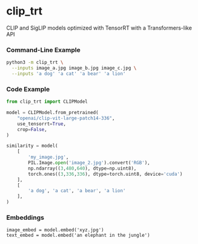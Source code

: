 # clip_trt
CLIP and SigLIP models optimized with TensorRT with a Transformers-like API

### Command-Line Example

```bash
python3 -m clip_trt \
  --inputs image_a.jpg image_b.jpg image_c.jpg \
  --inputs 'a dog' 'a cat' 'a bear' 'a lion'
```

### Code Example

```python
from clip_trt import CLIPModel

model = CLIPModel.from_pretrained(
    "openai/clip-vit-large-patch14-336",
    use_tensorrt=True,
    crop=False,
)

similarity = model(
    [
        'my_image.jpg',
        PIL.Image.open('image_2.jpg').convert('RGB'),
        np.ndarray((3,480,640), dtype=np.uint8),
        torch.ones((3,336,336), dtype=torch.uint8, device='cuda')
    ],
    [
        'a dog', 'a cat', 'a bear', 'a lion'
    ],
)
```

### Embeddings

```
image_embed = model.embed('xyz.jpg')
text_embed = model.embed('an elephant in the jungle')
```
